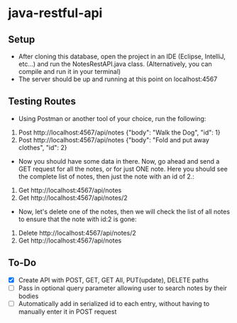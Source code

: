 # java-restful-api

## Setup
- After cloning this database, open the project in an IDE (Eclipse, IntelliJ, etc...) and run the NotesRestAPI.java class. (Alternatively, you can compile and run it in your terminal)
- The server should be up and running at this point on localhost:4567

## Testing Routes
- Using Postman or another tool of your choice, run the following:
 1. Post   http://localhost:4567/api/notes  {"body": "Walk the Dog", "id": 1}
 2. Post   http://localhost:4567/api/notes  {"body": "Fold and put away clothes", "id": 2}
- Now you should have some data in there. Now, go ahead and send a GET request for all the notes, or for just ONE note. Here you should see the complete list of notes, then just the note with an id of 2.:
1. Get http://localhost:4567/api/notes
2. Get http://localhost:4567/api/notes/2
- Now, let's delete one of the notes, then we will check the list of all notes to ensure that the note with id:2 is gone:
1. Delete http://localhost:4567/api/notes/2
2. Get http://localhost:4567/api/notes




## To-Do
- [x] Create API with POST, GET, GET All, PUT(update), DELETE paths
- [ ] Pass in optional query parameter allowing user to search notes by their bodies
- [ ] Automatically add in serialized id to each entry, without having to manually enter it in POST request
